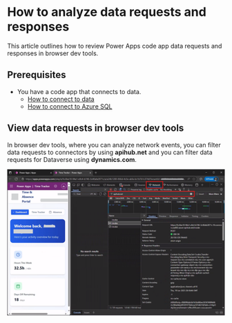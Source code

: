# How to analyze data requests and responses
This article outlines how to review Power Apps code app data requests and responses in browser dev tools. 

## Prerequisites
- You have a code app that connects to data.
  - [How to connect to data](./how-to-connect-to-data.md)
  - [How to connect to Azure SQL](./how-to-connect-azure-sql.md)

## View data requests in browser dev tools
In browser dev tools, where you can analyze network events, you can filter data requests to connectors by using **apihub.net** and you can filter data requests for Dataverse using **dynamics.com**.

![code_app_browser_dev_tools_to_see_data_requests](../contentMedia/code_app_browser_dev_tools_to_see_data_requests.png)
